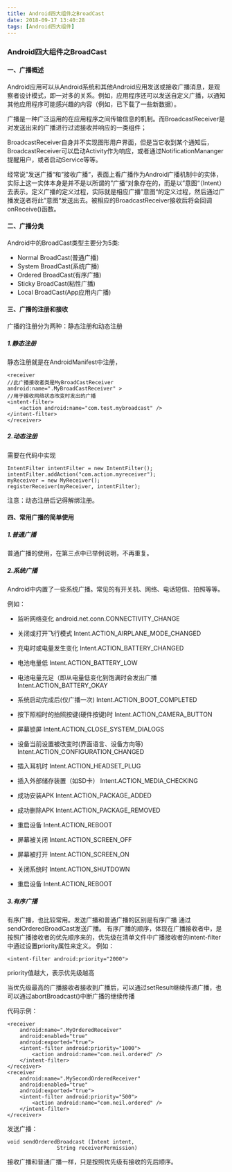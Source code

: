 ```yaml
---
title: Android四大组件之BroadCast
date: 2018-09-17 13:40:28
tags: [Android四大组件]
---
```


### Android四大组件之BroadCast

#### 一、广播概述

Android应用可以从Android系统和其他Android应用发送或接收广播消息，是观察者设计模式，即一对多的关系。例如，应用程序还可以发送自定义广播，以通知其他应用程序可能感兴趣的内容（例如，已下载了一些新数据）。

广播是一种广泛运用的在应用程序之间传输信息的机制。而BroadcastReceiver是对发送出来的广播进行过滤接收并响应的一类组件；

BroadcastReceiver自身并不实现图形用户界面，但是当它收到某个通知后，BroadcastReceiver可以启动Activity作为响应，或者通过NotificationMananger提醒用户，或者启动Service等等。

经常说”发送广播“和”接收广播“，表面上看广播作为Android广播机制中的实体，实际上这一实体本身是并不是以所谓的”广播“对象存在的，而是以”意图“（Intent）去表示。定义广播的定义过程，实际就是相应广播”意图“的定义过程，然后通过广播发送者将此”意图“发送出去。被相应的BroadcastReceiver接收后将会回调onReceive()函数。


#### 二、广播分类

Android中的BroadCast类型主要分为5类:

* Normal BroadCast(普通广播)
* System BroadCast(系统广播)
* Ordered BroadCast(有序广播)
* Sticky BroadCast(粘性广播)
* Local BroadCast(App应用内广播)


#### 三、广播的注册和接收

广播的注册分为两种：静态注册和动态注册

##### 1.静态注册

静态注册就是在AndroidManifest中注册，

	<receiver 
    //此广播接收者类是MyBroadCastReceiver
    android:name=".MyBroadCastReceiver" >
    //用于接收网络状态改变时发出的广播
    <intent-filter>
        <action android:name="com.test.mybroadcast" />
    </intent-filter>
	</receiver>
	
	
##### 2.动态注册

需要在代码中实现

    IntentFilter intentFilter = new IntentFilter();
    intentFilter.addAction("com.action.myreceiver");
    myReceiver = new MyReceiver();
    registerReceiver(myReceiver, intentFilter);

注意：动态注册后记得解绑注册。


#### 四、常用广播的简单使用

##### 1.普通广播

普通广播的使用，在第三点中已举例说明，不再重复。

##### 2.系统广播

Android中内置了一些系统广播。常见的有开关机、网络、电话短信、拍照等等。

例如：

* 监听网络变化	android.net.conn.CONNECTIVITY_CHANGE

* 关闭或打开飞行模式	Intent.ACTION_AIRPLANE_MODE_CHANGED

* 充电时或电量发生变化	Intent.ACTION_BATTERY_CHANGED

* 电池电量低	Intent.ACTION_BATTERY_LOW

* 电池电量充足（即从电量低变化到饱满时会发出广播	Intent.ACTION_BATTERY_OKAY

* 系统启动完成后(仅广播一次)	Intent.ACTION_BOOT_COMPLETED

* 按下照相时的拍照按键(硬件按键)时	Intent.ACTION_CAMERA_BUTTON

* 屏幕锁屏	Intent.ACTION_CLOSE_SYSTEM_DIALOGS

* 设备当前设置被改变时(界面语言、设备方向等)	Intent.ACTION_CONFIGURATION_CHANGED

* 插入耳机时	Intent.ACTION_HEADSET_PLUG

* 插入外部储存装置（如SD卡）	Intent.ACTION_MEDIA_CHECKING

* 成功安装APK	Intent.ACTION_PACKAGE_ADDED

* 成功删除APK	Intent.ACTION_PACKAGE_REMOVED

* 重启设备	Intent.ACTION_REBOOT

* 屏幕被关闭	Intent.ACTION_SCREEN_OFF

* 屏幕被打开	Intent.ACTION_SCREEN_ON

* 关闭系统时	Intent.ACTION_SHUTDOWN

* 重启设备	Intent.ACTION_REBOOT


##### 3.有序广播

有序广播，也比较常用。发送广播和普通广播的区别是有序广播 通过sendOrderedBroadCast发送广播。
有序广播的顺序，体现在广播接收者中，是按照广播接收者的优先顺序来的，优先级在清单文件中广播接收者的intent-filter中通过设置priority属性来定义。
例如：
	
	<intent-filter android:priority="2000">
	
priority值越大，表示优先级越高

当优先级最高的广播接收者接收到广播后，可以通过setResult继续传递广播，也可以通过abortBroadcast()中断广播的继续传播

代码示例：

	<receiver
        android:name=".MyOrderedReceiver"
        android:enabled="true"
        android:exported="true">
        <intent-filter android:priority="1000">
            <action android:name="com.neil.ordered" />
        </intent-filter>
    </receiver>
    <receiver
        android:name=".MySecondOrderedReceiver"
        android:enabled="true"
        android:exported="true">
        <intent-filter android:priority="500">
            <action android:name="com.neil.ordered" />
        </intent-filter>
    </receiver>
    
   
 发送广播：
 
	void sendOrderedBroadcast (Intent intent, 
	                String receiverPermission)
	                
接收广播和普通广播一样，只是按照优先级有接收的先后顺序。







	




